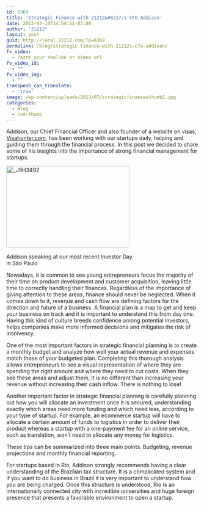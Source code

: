 ```yaml
---
id: 6369
title: 'Strategic Finance with 21212&#8217;s CFO Addison'
date: 2013-07-10T14:54:51-03:00
author: "21212"
layout: post
guid: http://local.21212.com/?p=6369
permalink: /blog/strategic-finance-with-21212s-cfo-addison/
fv_video:
  - Paste your YouTube or Vimeo url
fv_video_id:
  - ""
fv_video_img:
  - ""
transposh_can_translate:
  - 'true'
image: /wp-content/uploads/2013/07/strategicfinancesthumb2.jpg
categories:
  - Blog
  - com-thumb
---
```

<p dir="ltr">
  Addison, our Chief Financial Officer and also founder of a website on visas, <a href="http://www.visahunter.com">Visahunter.com</a>, has been working with our startups daily, helping and guiding them through the financial process. In this post we decided to share some of his insights into the importance of strong financial management for startups.
</p>

<div id="attachment_6381" style="width: 332px" class="wp-caption alignleft">
  <a href="http://local.21212.com/wp-content/uploads/2013/07/J9H3492.jpg"><img aria-describedby="caption-attachment-6381" class=" wp-image-6381  " alt="_J9H3492" src="http://local.21212.com/wp-content/uploads/2013/07/J9H3492.jpg" width="322" height="215" srcset="http://localhost:8080/wp-content/uploads/2013/07/J9H3492.jpg 576w, http://localhost:8080/wp-content/uploads/2013/07/J9H3492-300x200.jpg 300w" sizes="(max-width: 322px) 100vw, 322px" /></a>
  
  <p id="caption-attachment-6381" class="wp-caption-text">
    Addison speaking at our most recent Investor Day in São Paulo
  </p>
</div>

Nowadays, it is common to see young entrepreneurs focus the majority of their time on product development and customer acquisition, leaving little time to correctly handling their finances. Regardless of the importance of giving attention to these areas, finance should never be neglected. When it comes down to it, revenue and cash flow are defining factors for the direction and future of a business. A financial plan is a map to get and keep your business on track and it is important to understand this from day one. Having this kind of culture breeds confidence among potential investors, helps companies make more informed decisions and mitigates the risk of insolvency.

One of the most important factors in strategic financial planning is to create a monthly budget and analyze how well your actual revenue and expenses match those of your budgeted plan. Completing this thorough analysis allows entrepreneurs to see a visual representation of where they are spending the right amount and where they need to cut costs. When they see these areas and adjust them, it is no different than increasing your revenue without increasing their cash inflow. There is nothing to lose!

Another important factor in strategic financial planning is carefully planning out how you will allocate an investment once it is secured, understanding exactly which areas need more funding and which need less, according to your type of startup. For example, an ecommerce startup will have to allocate a certain amount of funds to logistics in order to deliver their product whereas a startup with a one-payment fee for an online service, such as translation, won’t need to allocate any money for logistics.

These tips can be summarized into three main points: Budgeting, revenue projections and monthly financial reporting.

For startups based in Rio, Addison strongly recommends having a clear understanding of the Brazilian tax structure. It is a complicated system and if you want to do business in Brazil it is very important to understand how you are being charged. Once this structure is understood, Rio is an internationally connected city with incredible universities and huge foreign presence that presents a favorable environment to open a startup.